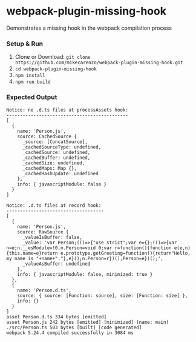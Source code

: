 # webpack-plugin-missing-hook
Demonstrates a missing hook in the webpack compilation process

### Setup & Run

1. Clone or Download: `git clone https://github.com/mikecarenzo/webpack-plugin-missing-hook.git`
2. `cd webpack-plugin-missing-hook`
3. `npm install`
4. `npm run build`

### Expected Output

```
Notice: no .d.ts files at processAssets hook:
---------------------------------------------
[
  {
    name: 'Person.js',
    source: CachedSource {
      _source: [ConcatSource],
      _cachedSourceType: undefined,
      _cachedSource: undefined,
      _cachedBuffer: undefined,
      _cachedSize: undefined,
      _cachedMaps: Map {},
      _cachedHashUpdate: undefined
    },
    info: { javascriptModule: false }
  }
]

Notice: .d.ts files at record hook:
------------------------------------
[
  {
    name: 'Person.js',
    source: RawSource {
      _valueIsBuffer: false,
      _value: 'var Person;(()=>{"use strict";var e={};(()=>{var n=e;n.__esModule=!0,n.Person=void 0;var r=function(){function e(e,n){this.name=e}return e.prototype.getGreeting=function(){return"Hello, my name is "+name+"."},e}();n.Person=r})(),Person=e})();',
      _valueAsBuffer: undefined
    },
    info: { javascriptModule: false, minimized: true }
  },
  {
    name: 'Person.d.ts',
    source: { source: [Function: source], size: [Function: size] },
    info: {}
  }
]
asset Person.d.ts 334 bytes [emitted]
asset Person.js 242 bytes [emitted] [minimized] (name: main)
./src/Person.ts 503 bytes [built] [code generated]
webpack 5.24.4 compiled successfully in 3084 ms
```
